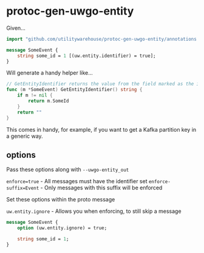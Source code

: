 # protoc-gen-uwgo-entity

Given...

```protobuf
import "github.com/utilitywarehouse/protoc-gen-uwgo-entity/annotations.proto";

message SomeEvent {
    string some_id = 1 [(uw.entity.identifier) = true];
}
```

Will generate a handy helper like...

```go
// GetEntityIdentifier returns the value from the field marked as the identifier
func (m *SomeEvent) GetEntityIdentifier() string {
	if m != nil {
		return m.SomeId
	}
	return ""
}
```

This comes in handy, for example, if you want to get a Kafka partition key in a generic way.

## options

Pass these options along with `--uwgo-entity_out`

`enforce=true` - All messages must have the identifier set
`enforce-suffix=Event` - Only messages with this suffix will be enforced

Set these options within the proto message

`uw.entity.ignore` - Allows you when enforcing, to still skip a message

```protobuf
message SomeEvent {
    option (uw.entity.ignore) = true;

    string some_id = 1;
}
```
